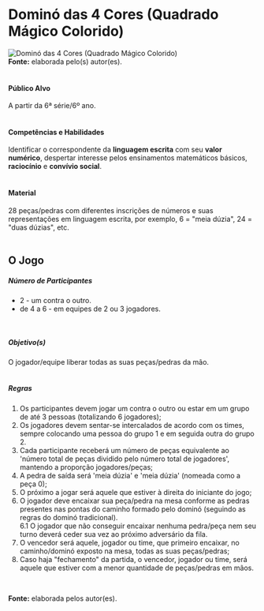 # Dominó das 4 Cores (Quadrado Mágico Colorido)  

![Dominó das 4 Cores (Quadrado Mágico Colorido)](/imagens/jogos/quadrado-magico-ou-domino-das-4-cores.png "Dominó das 4 Cores (Quadrado Mágico Colorido)")  
**Fonte:** elaborada pelo(s) autor(es).    
<br>  

#### <i class="fa fa-user"></i> Público Alvo
A partir da 6ª série/6º ano.  
<br>

#### <i class="fa fa-child"></i> Competências e Habilidades  
Identificar o correspondente da **linguagem escrita** com seu **valor numérico**, despertar interesse pelos ensinamentos matemáticos básicos, **raciocínio** e **convívio social**.  
<br>  

#### <i class="fa fa-scissors"></i> Material  
28 peças/pedras com diferentes inscrições de números e suas representações em linguagem escrita, por exemplo, 6 = "meia dúzia", 24 = "duas dúzias", etc.  
<br>  

## <div class="row text-center">O Jogo</div>  
##### <i class="fa fa-users"></i> Número de Participantes  
- 2 - um contra o outro.
- de 4 a 6 - em equipes de 2 ou 3 jogadores.  
<br>  

##### <i class="fa fa-trophy"></i> Objetivo(s)  
O jogador/equipe liberar todas as suas peças/pedras da mão.  
<br>  
##### <i class="fa fa-thumb-tack"></i> Regras   
1.  Os participantes devem jogar um contra o outro ou estar em um grupo de até 3 pessoas (totalizando 6 jogadores);
2.	Os jogadores devem sentar-se intercalados de acordo com os times, sempre colocando uma pessoa do grupo 1 e em seguida outra do grupo 2.
3.  Cada participante receberá um número de peças equivalente ao 'número total de peças dividido pelo número total de jogadores', mantendo a proporção jogadores/peças;  
4.  A pedra de saída será 'meia dúzia' e 'meia dúzia' (nomeada como a peça 0);  
5.  O próximo a jogar será aquele que estiver à direita do iniciante do jogo;  
6.  O jogador deve encaixar sua peça/pedra na mesa conforme as pedras presentes nas pontas do caminho formado pelo dominó (seguindo as regras do dominó tradicional).  
  6.1 O jogador que não conseguir encaixar nenhuma pedra/peça nem seu turno deverá ceder sua vez ao próximo adversário da fila.  
7.  O vencedor será aquele, jogador ou time, que primeiro encaixar, no caminho/dominó exposto na mesa, todas as suas peças/pedras;
8.  Caso haja "fechamento" da partida, o vencedor, jogador ou time, será aquele que estiver com a menor quantidade de peças/pedras em mãos.  
<br>  

**Fonte:** elaborada pelos autor(es).  
<br>  
<br>  
